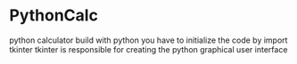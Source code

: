 # PythonCalc
python calculator
build with python you have to initialize the code 
by import tkinter 
tkinter is responsible for creating the python graphical user interface
